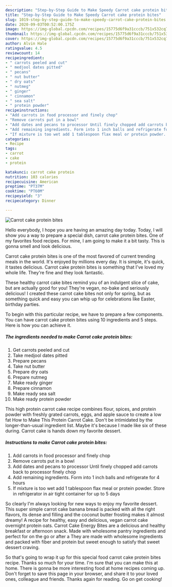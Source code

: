 ```yaml
---
description: "Step-by-Step Guide to Make Speedy Carrot cake protein bites"
title: "Step-by-Step Guide to Make Speedy Carrot cake protein bites"
slug: 1019-step-by-step-guide-to-make-speedy-carrot-cake-protein-bites
date: 2020-09-03T00:52:00.175Z
image: https://img-global.cpcdn.com/recipes/15775d6f9a31cccb/751x532cq70/carrot-cake-protein-bites-recipe-main-photo.jpg
thumbnail: https://img-global.cpcdn.com/recipes/15775d6f9a31cccb/751x532cq70/carrot-cake-protein-bites-recipe-main-photo.jpg
cover: https://img-global.cpcdn.com/recipes/15775d6f9a31cccb/751x532cq70/carrot-cake-protein-bites-recipe-main-photo.jpg
author: Alvin Hale
ratingvalue: 4.5
reviewcount: 14
recipeingredient:
- " carrots peeled and cut"
- " medjool dates pitted"
- " pecans"
- " nut butter"
- " dry oats"
- " nutmeg"
- " ginger"
- " cinnamon"
- " sea salt"
- " protein powder"
recipeinstructions:
- "Add carrots in food processor and finely chop"
- "Remove carrots put in a bowl"
- "Add dates and pecans to processor Until finely chopped add carrots back to processor finely chop"
- "Add remaining ingredients. Form into 1 inch balls and refrigerate for 4 hours"
- "If mixture is too wet add 1 tablespoon flax meal or protein powder. Store in refrigerator in air tight container for up to 5 days"
categories:
- Recipe
tags:
- carrot
- cake
- protein

katakunci: carrot cake protein 
nutrition: 103 calories
recipecuisine: American
preptime: "PT37M"
cooktime: "PT60M"
recipeyield: "3"
recipecategory: Dinner

---
```



![Carrot cake protein bites](https://img-global.cpcdn.com/recipes/15775d6f9a31cccb/751x532cq70/carrot-cake-protein-bites-recipe-main-photo.jpg)

Hello everybody, I hope you are having an amazing day today. Today, I will show you a way to prepare a special dish, carrot cake protein bites. One of my favorites food recipes. For mine, I am going to make it a bit tasty. This is gonna smell and look delicious.

Carrot cake protein bites is one of the most favored of current trending meals in the world. It's enjoyed by millions every day. It is simple, it's quick, it tastes delicious. Carrot cake protein bites is something that I've loved my whole life. They're fine and they look fantastic.

These healthy carrot cake bites remind you of an indulgent slice of cake, but are actually good for you! They&#39;re vegan, no-bake and seriously delicious! I created these carrot cake bites not only for spring, but as something quick and easy you can whip up for celebrations like Easter, birthday parties.


To begin with this particular recipe, we have to prepare a few components. You can have carrot cake protein bites using 10 ingredients and 5 steps. Here is how you can achieve it.

<!--inarticleads1-->

##### The ingredients needed to make Carrot cake protein bites:

1. Get  carrots peeled and cut
1. Take  medjool dates pitted
1. Prepare  pecans
1. Take  nut butter
1. Prepare  dry oats
1. Prepare  nutmeg
1. Make ready  ginger
1. Prepare  cinnamon
1. Make ready  sea salt
1. Make ready  protein powder


This high protein carrot cake recipe combines flour, spices, and protein powder with freshly grated carrots, eggs, and apple sauce to create a low fat How to Make This Protein Carrot Cake. Don&#39;t be intimidated by the longer-than-usual ingredient list. Maybe it&#39;s because I made like six of these during. Carrot cake is hands down my favorite dessert. 

<!--inarticleads2-->

##### Instructions to make Carrot cake protein bites:

1. Add carrots in food processor and finely chop
1. Remove carrots put in a bowl
1. Add dates and pecans to processor Until finely chopped add carrots back to processor finely chop
1. Add remaining ingredients. Form into 1 inch balls and refrigerate for 4 hours
1. If mixture is too wet add 1 tablespoon flax meal or protein powder. Store in refrigerator in air tight container for up to 5 days


So clearly I&#39;m always looking for new ways to enjoy my favorite dessert. This super simple carrot cake banana bread is packed with all the right flavors, its dense and filling and the coconut butter frosting makes it almost dreamy! A recipe for healthy, easy and delicious, vegan carrot cake overnight protein oats. Carrot Cake Energy Bites are a delicious and healthy breakfast or afternoon snack. Made with wholesome pantry ingredients and perfect for on the go or after a They are made with wholesome ingredients and packed with fiber and protein but sweet enough to satisfy that sweet dessert craving. 

So that's going to wrap it up for this special food carrot cake protein bites recipe. Thanks so much for your time. I'm sure that you can make this at home. There is gonna be more interesting food at home recipes coming up. Don't forget to save this page in your browser, and share it to your loved ones, colleague and friends. Thanks again for reading. Go on get cooking!
